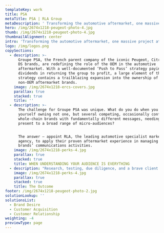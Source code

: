 ```yaml
---
templateKey: work
title: PSA
metaTitle: PSA | RLA Group
metaDescription: ' Transforming the automotive aftermarket, one massive project at a time'
hero: /img/2674x1218-peugeot-photo-4.jpg
thumb: /img/2674x1218-peugeot-photo-4.jpg
thumbnailAlignment: center
intro: 'Transforming the automotive aftermarket, one massive project at a time'
logo: /img/logos.png
copySections:
  - description: >-
      Groupe PSA, the French parent company of the iconic Peugeot, Citroen and
      DS brands, are redefining the role of the OEM in the automotive
      aftermarket. With a well-documented ‘Push to Pass’ strategy paying huge
      dividends in returning the group to profit, a large element of that
      strategy contains a trailblazing expansion into the ownership of several
      non-OEM aftermarket brands.
    image: /img/2674x1218-ercs-covers.jpg
    parallax: true
    stacked: true
    title: ''
  - description: >-
      The challenge for Groupe PSA was unique. What do you do when you find
      yourself owning not one, but several competing, occasionally conflicting
      whole-chain brands with fundamentally different messages, needing to
      present to a broad range of micro-audiences? 


      The answer – appoint RLA, the leading automotive specialist marketing
      agency, to apply their proven aftermarket experience in managing your
      brands’ communications activities.
    image: /img/2674x1218-perks-4.jpg
    parallax: true
    stacked: true
    title: WHEN UNDERSTANDING YOUR AUDIENCE IS EVERYTHING
  - description: "Research, testing, due diligence, and a brave client have created a customer-centric programme that has generated a 25% uplift in PSA’s trade marketing, and delivered unseen levels of engagement with communications.\n\n\r\rTo date we have given away over £160,000 worth of goodies from £5 lunch vouchers up to hugely popular track days, and have created real buzz amongst customers, regularly receiving emails giving us lots of positive feedback about the programme.\r\n\nOh, and we were also finalists for B2B Marketing Strategy of the year at The Drum Marketing Awards 2018. \r"
    image: /img/2674x1218-perks-4.jpg
    parallax: true
    stacked: true
    title: The Outcome
footer: /img/2674x1218-peugeot-photo-2.jpg
solutionLookup: ''
solutionsList:
  - Brand Desire
  - Customer Acquisition
  - Customer Relationship
weighting: -4
previewType: page
---
```


